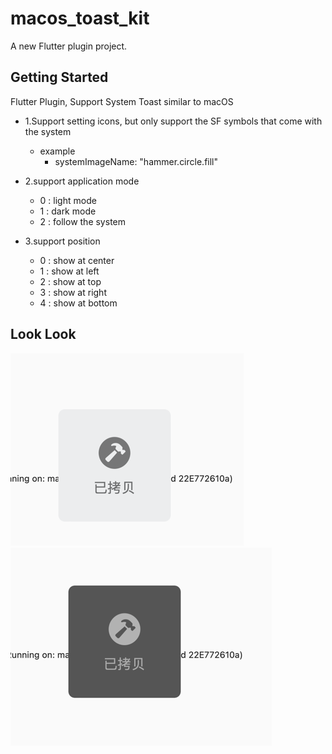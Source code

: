# macos_toast_kit

A new Flutter plugin project.

## Getting Started

Flutter Plugin, Support System Toast similar to macOS

* 1.Support setting icons, but only support the SF symbols that come with the system
  * example 
    * systemImageName: "hammer.circle.fill"

* 2.support application mode
  * 0 : light mode
  * 1 : dark mode
  * 2 : follow the system

* 3.support position
  * 0 : show at center 
  * 1 : show at left
  * 2 : show at top
  * 3 : show at right
  * 4 : show at bottom

## Look Look

![light_img.png](light_img.png)
![dark_img.png](dark_img.png)
